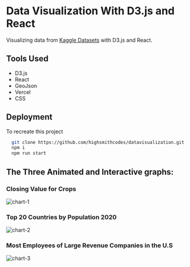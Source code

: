 # Data Visualization With D3.js and React

Visualizing data from [Kaggle Datasets](https://www.kaggle.com/) with D3.js and React. 

## Tools Used

- D3.js
- React
- GeoJson
- Vercel
- CSS

## Deployment

To recreate this project

```bash
  git clone https://github.com/highsmithcodes/datavisualization.git
  npm i
  npm run start
```

## The Three Animated and Interactive graphs:

### Closing Value for Crops
![chart-1](https://github.com/highsmithcodes/datavisualization/assets/17016293/a2847cbd-aa7d-4c46-ba8e-f3a18dfc7b95)
### Top 20 Countries by Population 2020
![chart-2](https://github.com/highsmithcodes/datavisualization/assets/17016293/b1e356f6-7780-4c72-ad1c-ce8ab0f0c4ae)
### Most Employees of Large Revenue Companies in the U.S
![chart-3](https://github.com/highsmithcodes/datavisualization/assets/17016293/48f77a32-ec5a-4c02-bc12-9aa73242b45f)
